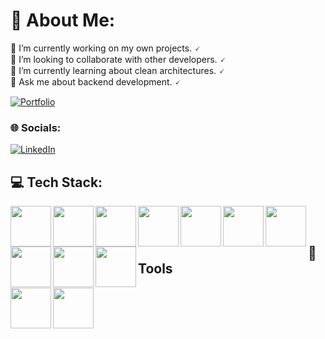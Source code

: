 <link rel="stylesheet" href="https://cdn.jsdelivr.net/gh/devicons/devicon@v2.15.1/devicon.min.css">

# 💫 About Me:
🔭 I’m currently working on my own projects. 🗸<br>👯 I’m looking to collaborate with other developers. 🗸<br>🌱 I’m currently learning about clean architectures. 🗸<br>💬 Ask me about backend development. 🗸

[![Portfolio](https://img.shields.io/badge/Portfolio-%23000000.svg?style=for-the-badge&logo=firefox&logoColor=#FF7139)](https://juanme16.github.io/)

### 🌐 Socials:
[![LinkedIn](https://img.shields.io/badge/LinkedIn-%230077B5.svg?style=for-the-badge&logo=linkedin&logoColor=white)](https://linkedin.com/in/juan-diego-cuevas-mena)

## 💻 Tech Stack:
<img align="left" width="65px" src="https://cdn.jsdelivr.net/gh/devicons/devicon/icons/python/python-original.svg" />
<img align="left" width="65px" src="https://cdn.jsdelivr.net/gh/devicons/devicon/icons/html5/html5-original.svg" />
<img align="left" width="65px" src="https://cdn.jsdelivr.net/gh/devicons/devicon/icons/css3/css3-original.svg" />
<img align="left" width="65px" src="https://cdn.jsdelivr.net/gh/devicons/devicon/icons/javascript/javascript-original.svg" />
<img align="left" width="65px" src="https://cdn.jsdelivr.net/gh/devicons/devicon/icons/flask/flask-original-wordmark.svg" />
<img align="left" width="65px" src="https://cdn.jsdelivr.net/gh/devicons/devicon/icons/fastapi/fastapi-original.svg" />
<img align="left" width="65px" src="https://cdn.jsdelivr.net/gh/devicons/devicon/icons/mysql/mysql-original.svg" />
<img align="left" width="65px" src="https://cdn.jsdelivr.net/gh/devicons/devicon/icons/mongodb/mongodb-original.svg" />
<img align="left" width="65px" src="https://cdn.jsdelivr.net/gh/devicons/devicon/icons/sqlalchemy/sqlalchemy-original.svg" />
<img align="left" width="65px" src="https://cdn.jsdelivr.net/gh/devicons/devicon/icons/nodejs/nodejs-original.svg" />
<br>
<br>


## 🔨 Tools
<img align="left" width="65px" src="https://cdn.jsdelivr.net/gh/devicons/devicon/icons/vscode/vscode-original.svg" />
<img align="left" width="65px" src="https://cdn.jsdelivr.net/gh/devicons/devicon/icons/git/git-original.svg" />
<!-- Proudly created with GPRM ( https://gprm.itsvg.in ) -->

